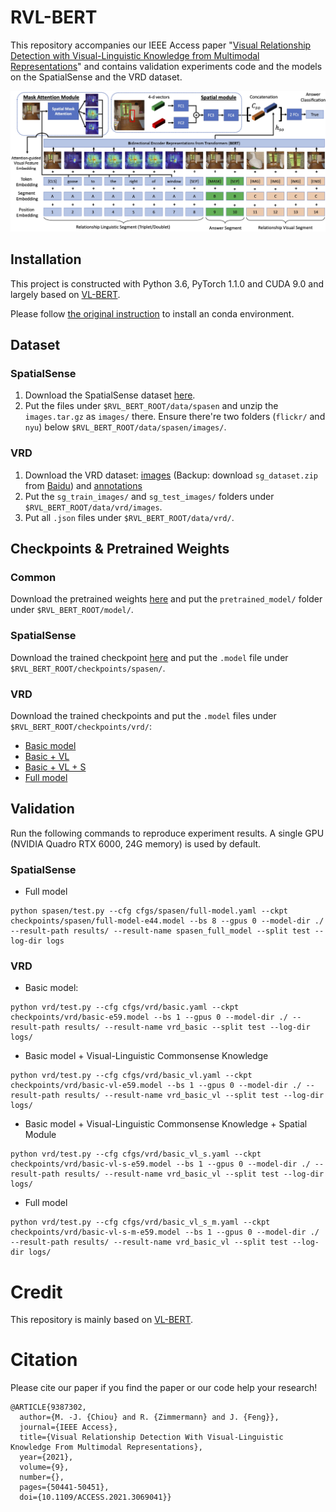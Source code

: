 # RVL-BERT
This repository accompanies our IEEE Access paper "[Visual Relationship Detection with Visual-Linguistic Knowledge from Multimodal Representations](https://ieeexplore.ieee.org/document/9387302)" and contains validation experiments code and the models on the SpatialSense and the VRD dataset.

![Image of RVL-BERT architecture](rvl-bert.jpg)

## Installation
This project is constructed with Python 3.6, PyTorch 1.1.0 and CUDA 9.0 and largely based on [VL-BERT](https://github.com/jackroos/VL-BERT). 

Please follow [the original instruction](https://github.com/jackroos/VL-BERT/tree/master#environment) to install an conda environment. 

## Dataset
### SpatialSense
1. Download the SpatialSense dataset [here](https://drive.google.com/drive/folders/125fgCq-1YYfKOAxRxVEdmnyZ7sKWlyqZ).
2. Put the files under `$RVL_BERT_ROOT/data/spasen` and unzip the `images.tar.gz` as `images/` there. Ensure there're two folders (`flickr/` and `nyu`) below `$RVL_BERT_ROOT/data/spasen/images/`.

### VRD
1. Download the VRD dataset: [images](http://imagenet.stanford.edu/internal/jcjohns/scene_graphs/sg_dataset.zip) (Backup: download `sg_dataset.zip` from [Baidu](https://aistudio.baidu.com/aistudio/datasetdetail/57355)) and [annotations](https://drive.google.com/file/d/1O_75PKcO6EKBTDQn_5LNgipHdtqakQVN/view?usp=sharing)
2. Put the `sg_train_images/` and `sg_test_images/` folders under `$RVL_BERT_ROOT/data/vrd/images`.
3. Put all `.json` files under `$RVL_BERT_ROOT/data/vrd/`.


## Checkpoints & Pretrained Weights
### Common
Download the pretrained weights [here](https://drive.google.com/file/d/15iis29-5j8Gz1iHl7YoX3XayjsRiDiFi/view?usp=sharing) and put the `pretrained_model/` folder under `$RVL_BERT_ROOT/model/`.

### SpatialSense
Download the trained checkpoint [here](https://drive.google.com/file/d/1l-OuXU2u2BB8g-aAqDPV2c_xKWSuY7B9/view?usp=sharing) and put the `.model` file under `$RVL_BERT_ROOT/checkpoints/spasen/`.

### VRD
Download the trained checkpoints and put the `.model` files under `$RVL_BERT_ROOT/checkpoints/vrd/`:
- [Basic model](https://drive.google.com/file/d/1ZtHiRpomuygtP0q3mw2cT-ngNqNJPZB0/view?usp=sharing)
- [Basic + VL](https://drive.google.com/file/d/1T2AKtgGlO2oRw9u_aZxkrOK72jq0Ah2-/view?usp=sharing)
- [Basic + VL + S](https://drive.google.com/file/d/1JccPla2QYOMS3n4r-TCdNRvRIQk0ZcCu/view?usp=sharing)
- [Full model](https://drive.google.com/file/d/1G7cvBhNryXEOsy9DxaU-mJoSFRRitchZ/view?usp=sharing)


## Validation
Run the following commands to reproduce experiment results. A single GPU (NVIDIA Quadro RTX 6000, 24G memory) is used by default.

### SpatialSense
- Full model
```
python spasen/test.py --cfg cfgs/spasen/full-model.yaml --ckpt checkpoints/spasen/full-model-e44.model --bs 8 --gpus 0 --model-dir ./ --result-path results/ --result-name spasen_full_model --split test --log-dir logs
```

### VRD
- Basic model: 
```
python vrd/test.py --cfg cfgs/vrd/basic.yaml --ckpt checkpoints/vrd/basic-e59.model --bs 1 --gpus 0 --model-dir ./ --result-path results/ --result-name vrd_basic --split test --log-dir logs/
```

- Basic model + Visual-Linguistic Commonsense Knowledge
```
python vrd/test.py --cfg cfgs/vrd/basic_vl.yaml --ckpt checkpoints/vrd/basic-vl-e59.model --bs 1 --gpus 0 --model-dir ./ --result-path results/ --result-name vrd_basic_vl --split test --log-dir logs/
```

- Basic model + Visual-Linguistic Commonsense Knowledge + Spatial Module
```
python vrd/test.py --cfg cfgs/vrd/basic_vl_s.yaml --ckpt checkpoints/vrd/basic-vl-s-e59.model --bs 1 --gpus 0 --model-dir ./ --result-path results/ --result-name vrd_basic_vl --split test --log-dir logs/
```

- Full model
```
python vrd/test.py --cfg cfgs/vrd/basic_vl_s_m.yaml --ckpt checkpoints/vrd/basic-vl-s-m-e59.model --bs 1 --gpus 0 --model-dir ./ --result-path results/ --result-name vrd_basic_vl --split test --log-dir logs/
```

# Credit
This repository is mainly based on [VL-BERT](https://github.com/jackroos/VL-BERT).

# Citation
Please cite our paper if you find the paper or our code help your research!
```
@ARTICLE{9387302,
  author={M. -J. {Chiou} and R. {Zimmermann} and J. {Feng}},
  journal={IEEE Access}, 
  title={Visual Relationship Detection With Visual-Linguistic Knowledge From Multimodal Representations}, 
  year={2021},
  volume={9},
  number={},
  pages={50441-50451},
  doi={10.1109/ACCESS.2021.3069041}}
```
